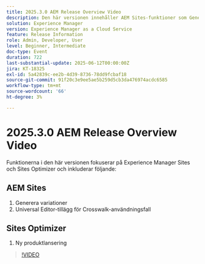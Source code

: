 ```yaml
---
title: 2025.3.0 AEM Release Overview Video
description: Den här versionen innehåller AEM Sites-funktioner som Generate Variations, Crosswalk-stöd i Universal Editor och New Product Launch i Sites Optimizer.
solution: Experience Manager
version: Experience Manager as a Cloud Service
feature: Release Information
role: Admin, Developer, User
level: Beginner, Intermediate
doc-type: Event
duration: 722
last-substantial-update: 2025-06-12T00:00:00Z
jira: KT-18325
exl-id: 5a42839c-ee2b-4d39-8736-78dd9fcbaf18
source-git-commit: 91f20c3e9ee5ae5b259d5cb3da476974acdc6585
workflow-type: tm+mt
source-wordcount: '66'
ht-degree: 3%

---
```


# 2025.3.0 AEM Release Overview Video

Funktionerna i den här versionen fokuserar på Experience Manager Sites och Sites Optimizer och inkluderar följande:

## AEM Sites

1. Generera variationer
1. Universal Editor-tillägg för Crosswalk-användningsfall

## Sites Optimizer

1. Ny produktlansering

>[!VIDEO](https://video.tv.adobe.com/v/3463869/?learn=on&enablevpops&captions=swe)
